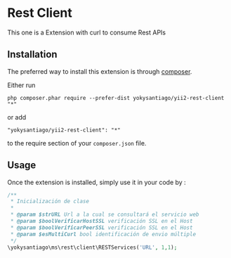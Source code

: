 Rest Client
===========
This one is a Extension with curl to consume Rest APIs

Installation
------------

The preferred way to install this extension is through [composer](http://getcomposer.org/download/).

Either run

```
php composer.phar require --prefer-dist yokysantiago/yii2-rest-client "*"
```

or add

```
"yokysantiago/yii2-rest-client": "*"
```

to the require section of your `composer.json` file.


Usage
-----

Once the extension is installed, simply use it in your code by  :

```php
/**
 * Inicialización de clase
 * 
 * @param $strURL Url a la cual se consultará el servicio web
 * @param $boolVerificarHostSSL verificación SSL en el Host
 * @param $boolVerificarPeerSSL verificación SSL en el Host
 * @param $esMultiCurl bool identificación de envio múltiple
 */
\yokysantiago\ms\rest\client\RESTServices('URL', 1,1);
```